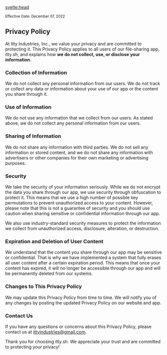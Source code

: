 <script>
  import { pageTitle } from '~/utils/pageTitle'
</script>

<!-- HEAD -->
<svelte:head>
  <title>{pageTitle('Privacy Policy')}</title>
  <meta name="description" content="Privacy Policy for itty.sh, by Itty Industries, Inc." />
</svelte:head>

<article class="legal">
  <small>Effective Date: December 07, 2022</small>

  ## Privacy Policy
  At Itty Industries, Inc., we value your privacy and are committed to protecting it. This Privacy Policy applies to all users of our file-sharing app, itty.sh, and explains how <strong class="accent">we do not collect, use, or disclose your information</strong>.

  ### Collection of Information
  We do not collect any personal information from our users. We do not track or collect any data or information about your use of our app or the content you share through it.

  ### Use of Information
  We do not use any information that we collect from our users. As stated above, we do not collect any personal information from our users.

  ### Sharing of Information
  We do not share any information with third parties. We do not sell any information or stored content, and we do not share any information with advertisers or other companies for their own marketing or advertising purposes.

  ### Security
  We take the security of your information seriously. While we do not encrypt the data you share through our app, we use security through obfuscation to protect it. This means that we use a high number of possible key permutations to prevent unauthorized access to your content. However, please note that this is not a guarantee of security and you should use caution when sharing sensitive or confidential information through our app.

  We also use industry-standard security measures to protect the information we collect from unauthorized access, disclosure, alteration, or destruction.

  ### Expiration and Deletion of User Content
  We understand that the content you share through our app may be sensitive or confidential. That is why we have implemented a system that fully erases all user content after a certain expiration period. This means that once your content has expired, it will no longer be accessible through our app and will be permanently deleted from our systems.

  ### Changes to This Privacy Policy
  We may update this Privacy Policy from time to time. We will notify you of any changes by posting the updated Privacy Policy on our website and app.

  ### Contact Us
  If you have any questions or concerns about this Privacy Policy, please contact us at [ittyindustries@gmail.com](mailto:ittyindustries@gmail.com).

  Thank you for choosing itty.sh. We appreciate your trust and are committed to protecting your privacy!
</article>
